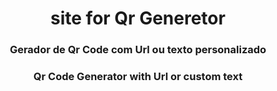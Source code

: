 <h1 align="center">site for Qr Generetor </h1>

<h3 align="center">Gerador de Qr Code com Url ou texto personalizado </h3>
<h3 align="center">Qr Code Generator with Url or custom text </h3>